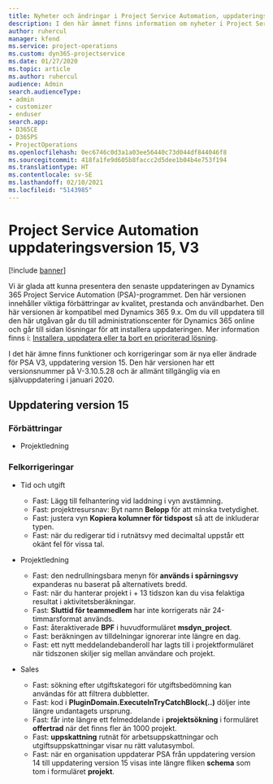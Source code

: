 ```yaml
---
title: Nyheter och ändringar i Project Service Automation, uppdateringsversion 15, version 3
description: I den här ämnet finns information om nyheter i Project Service Automation uppdatering version 15, V3.
author: ruhercul
manager: kfend
ms.service: project-operations
ms.custom: dyn365-projectservice
ms.date: 01/27/2020
ms.topic: article
ms.author: ruhercul
audience: Admin
search.audienceType:
- admin
- customizer
- enduser
search.app:
- D365CE
- D365PS
- ProjectOperations
ms.openlocfilehash: 0ec6746c0d3a1a03ee56440c73d044df844046f8
ms.sourcegitcommit: 418fa1fe9d605b8faccc2d5dee1b04b4e753f194
ms.translationtype: HT
ms.contentlocale: sv-SE
ms.lasthandoff: 02/10/2021
ms.locfileid: "5143985"
---
```

# <a name="project-service-automation-update-release-15-v3"></a>Project Service Automation uppdateringsversion 15, V3

[!include [banner](../includes/psa-now-project-operations.md)]

Vi är glada att kunna presentera den senaste uppdateringen av Dynamics 365 Project Service Automation (PSA)-programmet. Den här versionen innehåller viktiga förbättringar av kvalitet, prestanda och användbarhet. Den här versionen är kompatibel med Dynamics 365 9.x. Om du vill uppdatera till den här utgåvan går du till administrationscenter för Dynamics 365 online och går till sidan lösningar för att installera uppdateringen. Mer information finns i: [Installera, uppdatera eller ta bort en prioriterad lösning](https://docs.microsoft.com/power-platform/admin/install-remove-preferred-solution).

I det här ämne finns funktioner och korrigeringar som är nya eller ändrade för PSA V3, uppdatering version 15. Den här versionen har ett versionsnummer på V-3.10.5.28 och är allmänt tillgänglig via en självuppdatering i januari 2020.

## <a name="update-release-15"></a>Uppdatering version 15 

### <a name="enhancements"></a>Förbättringar

- Projektledning

### <a name="bug-fixes"></a>Felkorrigeringar

- Tid och utgift

  - Fast: Lägg till felhantering vid laddning i vyn avstämning.
  - Fast: projektresursnav: Byt namn **Belopp** för att minska tvetydighet.
  - Fast: justera vyn **Kopiera kolumner för tidspost** så att de inkluderar typen.
  - Fast: när du redigerar tid i rutnätsvy med decimaltal uppstår ett okänt fel för vissa tal.

- Projektledning

  - Fast: den nedrullningsbara menyn för **används i spårningsvy** expanderas nu baserat på alternativets bredd.
  - Fast: när du hanterar projekt i + 13 tidszon kan du visa felaktiga resultat i aktivitetsberäkningar.
  - Fast: **Sluttid för teammedlem** har inte korrigerats när 24-timmarsformat används.
  - Fast: återaktiverade **BPF** i huvudformuläret **msdyn_project**.
  - Fast: beräkningen av tilldelningar ignorerar inte längre en dag.
  - Fast: ett nytt meddelandebanderoll har lagts till i projektformuläret när tidszonen skiljer sig mellan användare och projekt.

- Sales

  - Fast: sökning efter utgiftskategori för utgiftsbedömning kan användas för att filtrera dubbletter.
  - Fast: kod i **PluginDomain.ExecuteInTryCatchBlock(..)** döljer inte längre undantagets ursprung.
  - Fast: får inte längre ett felmeddelande i **projektsökning** i formuläret **offertrad** när det finns fler än 1000 projekt.
  - Fast: **uppskattning** rutnät för arbetsuppskattningar och utgiftsuppskattningar visar nu rätt valutasymbol.
  - Fast: när en organisation uppdaterar PSA från uppdatering version 14 till uppdatering version 15 visas inte längre fliken **schema** som tom i formuläret **projekt**.
